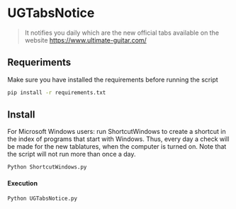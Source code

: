 # UGTabsNotice
> It notifies you daily which are the new official tabs available on the website https://www.ultimate-guitar.com/


## Requeriments

Make sure you have installed the requirements before running the script
```bash
pip install -r requirements.txt
```

## Install

For Microsoft Windows users: run ShortcutWindows to create a shortcut in the index of programs that start with Windows.
Thus, every day a check will be made for the new tablatures, when the computer is turned on.
Note that the script will not run more than once a day.
```bash
Python ShortcutWindows.py
```

#### Execution

```bash
Python UGTabsNotice.py
```
